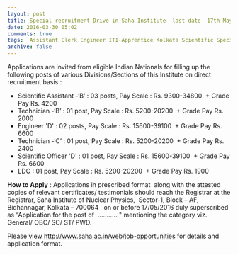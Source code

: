 ```yaml
---
layout: post
title: Special recruitment Drive in Saha Institute  last date  17th May-2016   
date: 2016-03-30 05:02
comments: true
tags:  Assistant Clerk Engineer ITI-Apprentice Kolkata Scientific Special Drive Technician 
archive: false
---
```

Applications are invited from eligible Indian Nationals for filling up the following posts of various Divisions/Sections of this Institute on direct recruitment basis.:

- Scientific Assistant -‘B’ : 03 posts, Pay Scale : Rs. 9300-34800  + Grade Pay Rs. 4200
- Technician -‘B’ : 01 post, Pay Scale : Rs. 5200-20200  + Grade Pay Rs. 2000
- Engineer 'D' : 02 posts, Pay Scale : Rs. 15600-39100  + Grade Pay Rs. 6600
- Technician -‘C’ : 01 post, Pay Scale : Rs. 5200-20200  + Grade Pay Rs. 2400
- Scientific Officer 'D' : 01 post, Pay Scale : Rs. 15600-39100  + Grade Pay Rs. 6600
- LDC : 01 post, Pay Scale : Rs. 5200-20200  + Grade Pay Rs. 1900

**How to Apply** : Applications in prescribed format  along with the attested copies of relevant certificates/ testimonials should reach the Registrar at the Registrar, Saha Institute of Nuclear Physics,  Sector-1, Block – AF, Bidhannagar, Kolkata – 700064   on or before 17/05/2016 duly superscribed as “Application for the post of  ........... " mentioning the category viz. General/ OBC/ SC/ ST/ PWD.

Please view <http://www.saha.ac.in/web/job-opportunities> for details and application format.  
